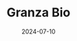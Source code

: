 ---  
layout: startup_page  
title: "Granza Bio"  
id: "granzabio.com"  
permalink: "/granzabiogranzabio.com07102024/"  
website: "https://www.granzabio.com/"  
funding_round: "Seed"  
funding_amount: "$7.14M"  
investors: "Felicis, Refactor, Y Combinator"  
about: "Granza Bio develops a novel drug delivery platform using \"attack particles\" from the immune system to target various diseases like cancer, autoimmune disorders, and infections. Their platform focuses on delivering therapeutic cargo to specific tissues, overcoming challenges in tropism, immunogenicity, and stability. This technology aims to transform the therapeutic landscape by offering the power of cellular therapies with the ease of antibody-based drugs."  
markets: "Biotechnology, Therapeutics, Immunology, Oncology, Drug Discovery"  
hq: "London, England, United Kingdom"  
founded_year: "2023"  
linkedin: "https://www.linkedin.com/company/granza-bio-yc-w24/"  
twitter: "https://twitter.com/GranzaBio"  
instagram: ""  
facebook: ""  
crunchbase: "https://www.crunchbase.com/organization/granza-bio"  
pitchbook: "https://pitchbook.com/profiles/company/593005-33"  

date_display: "10-Jul-2024"  
date: "2024-07-10"

# SEO Optimization  
meta_title: "Granza Bio - Seed Funding ($7.14M)"  
meta_description: "Granza Bio, Granza Bio develops a novel drug delivery platform using \"attack particles\" from the immune system to target various diseases like cancer, autoimmun..."  
meta_keywords: "Granza Bio, Biotechnology, Therapeutics, Immunology, Oncology, Drug Discovery, Seed funding"  
canonical_url: "https://startup.projectstartups.com/granzabiogranzabio.com07102024/"  
---